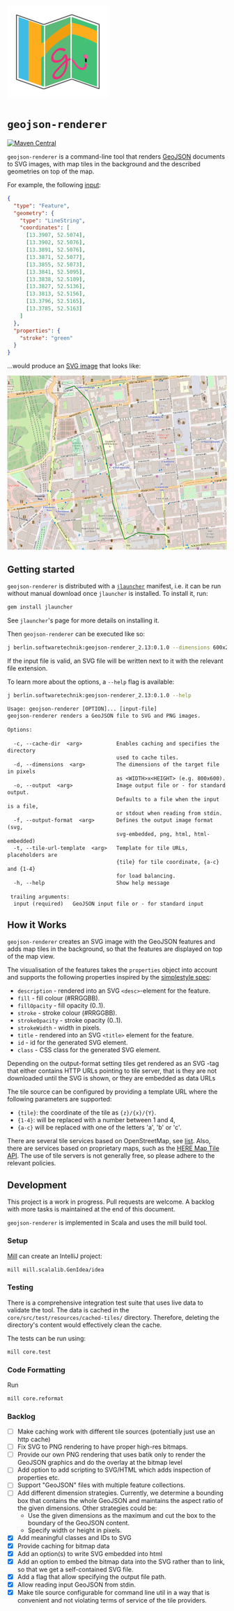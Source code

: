 <img src="geojson-renderer-logo.svg" alt="geojsono-renderer logo" width="232" height="212"/>

# `geojson-renderer`

[![Maven Central](https://maven-badges.herokuapp.com/maven-central/berlin.softwaretechnik/geojson-renderer_2.13/badge.svg)](https://maven-badges.herokuapp.com/maven-central/berlin.softwaretechnik/geojson-renderer_2.13)

`geojson-renderer` is a command-line tool that renders
[GeoJSON](https://geojson.org/) documents to SVG images, with map tiles in the
background and the described geometries on top of the map.

For example, the following
[input](<https://flexivis.infrastruktur.link/?layout=(explanation30-map)/source&explanation=md:https://raw.githubusercontent.com/programmiersportgruppe/flexivis/master/docs/samples/berlin-walk.md&map=map:https://raw.githubusercontent.com/programmiersportgruppe/flexivis/master/docs/samples/berlin-walk.json&source=json:https://raw.githubusercontent.com/programmiersportgruppe/flexivis/master/docs/samples/berlin-walk.json>):

```json
{
  "type": "Feature",
  "geometry": {
    "type": "LineString",
    "coordinates": [
      [13.3907, 52.5074],
      [13.3902, 52.5076],
      [13.3891, 52.5076],
      [13.3871, 52.5077],
      [13.3855, 52.5073],
      [13.3841, 52.5095],
      [13.3838, 52.5109],
      [13.3827, 52.5136],
      [13.3813, 52.5156],
      [13.3796, 52.5165],
      [13.3785, 52.5163]
    ]
  },
  "properties": {
    "stroke": "green"
  }
}
```

...would produce an [SVG image](examples/berlin-walk.svg) that looks like:

<img src="examples/berlin-walk.png" width="600" height="400">

## Getting started

`geojson-renderer` is distributed with a
[`jlauncher`](https://github.com/softwaretechnik-berlin/jlauncher) manifest,
i.e. it can be run without manual download once `jlauncher` is installed. To
install it, run:

```bash
gem install jlauncher
```

See `jlauncher`'s page for more details on installing it.

Then `geojson-renderer` can be executed like so:

```bash
j berlin.softwaretechnik:geojson-renderer_2.13:0.1.0 --dimensions 600x200 example.geojson
```

If the input file is valid, an SVG file will be written next to it with the
relevant file extension.

To learn more about the options, a `--help` flag is available:

```bash
j berlin.softwaretechnik:geojson-renderer_2.13:0.1.0 --help
```

```
Usage: geojson-renderer [OPTION]... [input-file]
geojson-renderer renders a GeoJSON file to SVG and PNG images.

Options:

  -c, --cache-dir  <arg>           Enables caching and specifies the directory
                                   used to cache tiles.
  -d, --dimensions  <arg>          The dimensions of the target file in pixels
                                   as <WIDTH>x<HEIGHT> (e.g. 800x600).
  -o, --output  <arg>              Image output file or - for standard output.
                                   Defaults to a file when the input is a file,
                                   or stdout when reading from stdin.
  -f, --output-format  <arg>       Defines the output image format (svg,
                                   svg-embedded, png, html, html-embedded)
  -t, --tile-url-template  <arg>   Template for tile URLs, placeholders are
                                   {tile} for tile coordinate, {a-c} and {1-4}
                                   for load balancing.
  -h, --help                       Show help message

 trailing arguments:
  input (required)   GeoJSON input file or - for standard input
```

## How it Works

`geojson-renderer` creates an SVG image with the GeoJSON features and adds map
tiles in the background, so that the features are displayed on top of the map
view.

The visualisation of the features takes the `properties` object into account and
supports the following properties inspired by the 
[simplestyle spec](https://github.com/mapbox/simplestyle-spec/tree/master/1.1.0):

* `description` - rendered into an SVG `<desc>`-element for the feature.
* `fill` - fill colour (#RRGGBB).
* `fillOpacity` - fill opacity (0..1).
* `stroke` - stroke colour (#RRGGBB).
* `strokeOpacity` - stroke opacity (0..1).
* `strokeWidth` - width in pixels. 
* `title` - rendered into an SVG `<title>` element for the feature. 
* `id` - id for the generated SVG element.
* `class` - CSS class for the generated SVG element.

Depending on the output-format setting tiles get rendered as an SVG <image>-tag
that either contains HTTP URLs pointing to tile server, that is they are not
downloaded until the SVG is shown, or they are embedded as data URLs

The tile source can be configured by providing a template URL where
the following parameters are supported:

- `{tile}`: the coordinate of the tile as `{z}/{x}/{Y}`.
- `{1-4}`: will be replaced with a number between 1 and 4,
- `{a-c}` will be replaced with one of the letters 'a', 'b' or 'c'.

There are several tile services based on OpenStreetMap, see
[list](https://wiki.openstreetmap.org/wiki/Tile_servers). Also, there are
services based on proprietary maps, such as the
[HERE Map Tile API](https://developer.here.com/documentation/map-tile/dev_guide/topics/introduction.html).
The use of tile servers is not generally free, so please adhere to the relevant
policies.

## Development

This project is a work in progress. Pull requests are welcome. A backlog with
more tasks is maintained at the end of this document.

`geojson-renderer` is implemented in Scala and uses the mill build tool.

### Setup

[Mill](https://github.com/lihaoyi/mill) can create an IntelliJ project:

```bash
mill mill.scalalib.GenIdea/idea
```

### Testing

There is a comprehensive integration test suite that uses live data to validate
the tool. The data is cached in the `core/src/test/resources/cached-tiles/`
directory. Therefore, deleting the directory's content would effectively clean
the cache.

The tests can be run using:

```bash
mill core.test
```

### Code Formatting

Run

```bash
mill core.reformat
```

### Backlog

 
- [ ] Make caching work with different tile sources (potentially just use an http cache)
- [ ] Fix SVG to PNG rendering to have proper high-res bitmaps.
- [ ] Provide our own PNG rendering that uses batik only to render the GeoJSON
      graphics and do the overlay at the bitmap level
- [ ] Add option to add scripting to SVG/HTML which adds inspection of
      properties etc.
- [ ] Support "GeoJSON" files with multiple feature collections.
- [ ] Add different dimension strategies. Currently, we determine a bounding box
      that contains the whole GeoJSON and maintains the aspect ratio of the
      given dimensions. Other strategies could be:
  - Use the given dimensions as the maximum and cut the box to the boundary of
    the GeoJSON content.
  - Specify width or height in pixels.
- [x] Add meaningful classes and IDs to SVG
- [x] Provide caching for bitmap data
- [x] Add an option(s) to write SVG embedded into html
- [x] Add an option to embed the bitmap data into the SVG rather than to link,
      so that we get a self-contained SVG file.
- [x] Add a flag that allow specifying the output file path.
- [x] Allow reading input GeoJSON from stdin.
- [x] Make tile source configurable for command line util in a way that is
      convenient and not violating terms of service of the tile providers.
